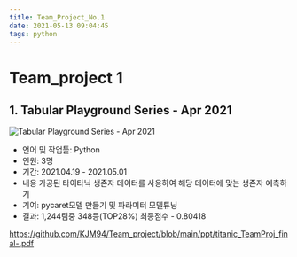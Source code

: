```yaml
---
title: Team_Project_No.1
date: 2021-05-13 09:04:45
tags: python
---
```


# Team_project 1

## 1. Tabular Playground Series - Apr 2021

![Tabular Playground Series - Apr 2021](https://user-images.githubusercontent.com/59479116/121624599-c9936d80-caac-11eb-9c2f-348edf17cdf7.png)

- 언어 및 작업툴: Python
- 인원: 3명
- 기간: 2021.04.19 - 2021.05.01
- 내용
  가공된 타이타닉 생존자 데이터를 사용하여 해당 데이터에 맞는 생존자 예측하기
- 기여: pycaret모델 만들기 및 파라미터 모델튜닝
- 결과: 1,244팀중 348등(TOP28%) 최종점수 - 0.80418

https://github.com/KJM94/Team_project/blob/main/ppt/titanic_TeamProj_final-.pdf

